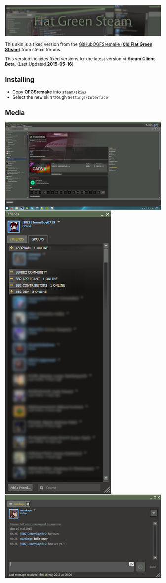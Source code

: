 ![Original Steam Skin from 2009](logo.png)

This skin is a fixed version from the [GitHubOGFSremake (**Old Flat Green Steam**)](http://forums.steampowered.com/forums/showthread.php?t=2642839) from steam forums.

This version includes fixed versions for the latest version of **Steam Client Beta**. (Last Updated **2015-05-16**)

Installing
---------------
* Copy **OFGSremake** into `steam/skins`
* Select the new skin trough `Settings/Interface`

Media
--------
![Main Window](media/main.png)
![Frinds](media/friends.png)
![Frinds](media/chat.png)